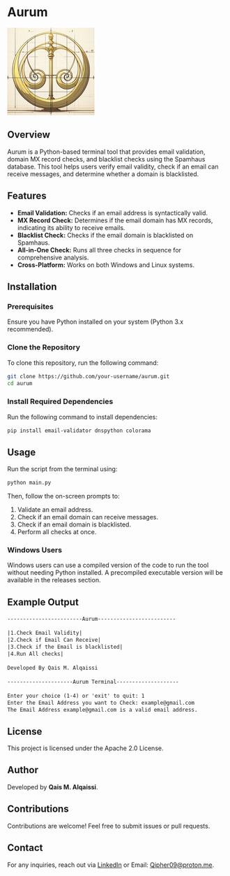 # Aurum

<img src="Banner.jpeg" alt="Banner">

## Overview
Aurum is a Python-based terminal tool that provides email validation, domain MX record checks, and blacklist checks using the Spamhaus database. This tool helps users verify email validity, check if an email can receive messages, and determine whether a domain is blacklisted.

## Features
- **Email Validation:** Checks if an email address is syntactically valid.
- **MX Record Check:** Determines if the email domain has MX records, indicating its ability to receive emails.
- **Blacklist Check:** Checks if the email domain is blacklisted on Spamhaus.
- **All-in-One Check:** Runs all three checks in sequence for comprehensive analysis.
- **Cross-Platform:** Works on both Windows and Linux systems.

## Installation
### Prerequisites
Ensure you have Python installed on your system (Python 3.x recommended).

### Clone the Repository
To clone this repository, run the following command:
```sh
git clone https://github.com/your-username/aurum.git
cd aurum
```

### Install Required Dependencies
Run the following command to install dependencies:
```sh
pip install email-validator dnspython colorama
```

## Usage
Run the script from the terminal using:
```sh
python main.py
```
Then, follow the on-screen prompts to:
1. Validate an email address.
2. Check if an email domain can receive messages.
3. Check if an email domain is blacklisted.
4. Perform all checks at once.

### Windows Users
Windows users can use a compiled version of the code to run the tool without needing Python installed. A precompiled executable version will be available in the releases section.

## Example Output
```
------------------------Aurum-------------------------

|1.Check Email Validity|
|2.Check if Email Can Receive|
|3.Check if the Email is blacklisted|
|4.Run All checks|

Developed By Qais M. Alqaissi

---------------------Aurum Terminal--------------------

Enter your choice (1-4) or 'exit' to quit: 1
Enter the Email Address you want to Check: example@gmail.com
The Email Address example@gmail.com is a valid email address.
```

## License
This project is licensed under the Apache 2.0 License.

## Author
Developed by **Qais M. Alqaissi**.

## Contributions
Contributions are welcome! Feel free to submit issues or pull requests.

## Contact
For any inquiries, reach out via [LinkedIn](www.linkedin.com/in/qais-alqaissi-1b9295238) or Email: Qipher09@proton.me.


